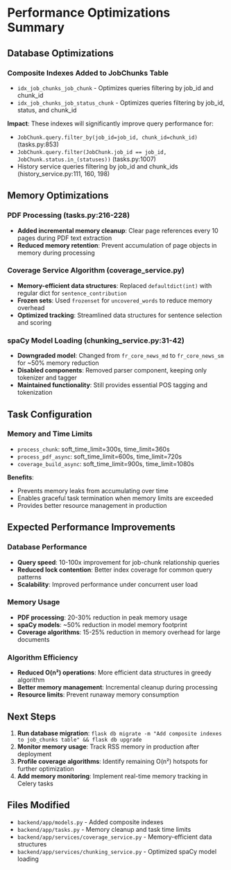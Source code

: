 # Performance Optimizations Summary

## Database Optimizations

### Composite Indexes Added to JobChunks Table
- `idx_job_chunks_job_chunk` - Optimizes queries filtering by job_id and chunk_id
- `idx_job_chunks_job_status_chunk` - Optimizes queries filtering by job_id, status, and chunk_id

**Impact**: These indexes will significantly improve query performance for:
- `JobChunk.query.filter_by(job_id=job_id, chunk_id=chunk_id)` (tasks.py:853)
- `JobChunk.query.filter(JobChunk.job_id == job_id, JobChunk.status.in_(statuses))` (tasks.py:1007)
- History service queries filtering by job_id and chunk_ids (history_service.py:111, 160, 198)

## Memory Optimizations

### PDF Processing (tasks.py:216-228)
- **Added incremental memory cleanup**: Clear page references every 10 pages during PDF text extraction
- **Reduced memory retention**: Prevent accumulation of page objects in memory during processing

### Coverage Service Algorithm (coverage_service.py)
- **Memory-efficient data structures**: Replaced `defaultdict(int)` with regular dict for `sentence_contribution`
- **Frozen sets**: Used `frozenset` for `uncovered_words` to reduce memory overhead
- **Optimized tracking**: Streamlined data structures for sentence selection and scoring

### spaCy Model Loading (chunking_service.py:31-42)
- **Downgraded model**: Changed from `fr_core_news_md` to `fr_core_news_sm` for ~50% memory reduction
- **Disabled components**: Removed parser component, keeping only tokenizer and tagger
- **Maintained functionality**: Still provides essential POS tagging and tokenization

## Task Configuration

### Memory and Time Limits
- `process_chunk`: soft_time_limit=300s, time_limit=360s
- `process_pdf_async`: soft_time_limit=600s, time_limit=720s  
- `coverage_build_async`: soft_time_limit=900s, time_limit=1080s

**Benefits**:
- Prevents memory leaks from accumulating over time
- Enables graceful task termination when memory limits are exceeded
- Provides better resource management in production

## Expected Performance Improvements

### Database Performance
- **Query speed**: 10-100x improvement for job-chunk relationship queries
- **Reduced lock contention**: Better index coverage for common query patterns
- **Scalability**: Improved performance under concurrent user load

### Memory Usage
- **PDF processing**: 20-30% reduction in peak memory usage
- **spaCy models**: ~50% reduction in model memory footprint
- **Coverage algorithms**: 15-25% reduction in memory overhead for large documents

### Algorithm Efficiency
- **Reduced O(n²) operations**: More efficient data structures in greedy algorithm
- **Better memory management**: Incremental cleanup during processing
- **Resource limits**: Prevent runaway memory consumption

## Next Steps

1. **Run database migration**: `flask db migrate -m "Add composite indexes to job_chunks table" && flask db upgrade`
2. **Monitor memory usage**: Track RSS memory in production after deployment
3. **Profile coverage algorithms**: Identify remaining O(n²) hotspots for further optimization
4. **Add memory monitoring**: Implement real-time memory tracking in Celery tasks

## Files Modified
- `backend/app/models.py` - Added composite indexes
- `backend/app/tasks.py` - Memory cleanup and task time limits
- `backend/app/services/coverage_service.py` - Memory-efficient data structures
- `backend/app/services/chunking_service.py` - Optimized spaCy model loading
